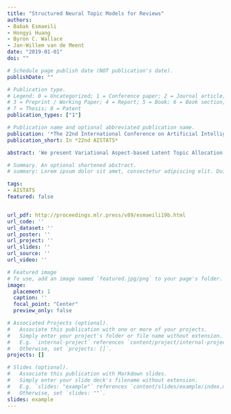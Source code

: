 ```yaml
---
title: "Structured Neural Topic Models for Reviews"
authors:
- Babak Esmaeili
- Hongyi Huang
- Byron C. Wallace
- Jan-Willem van de Meent
date: "2019-01-01"
doi: ""

# Schedule page publish date (NOT publication's date).
publishDate: ""

# Publication type.
# Legend: 0 = Uncategorized; 1 = Conference paper; 2 = Journal article;
# 3 = Preprint / Working Paper; 4 = Report; 5 = Book; 6 = Book section;
# 7 = Thesis; 8 = Patent
publication_types: ["1"]

# Publication name and optional abbreviated publication name.
publication: '*The 22nd International Conference on Artificial Intelligence and Statistics*'
publication_short: In *22nd AISTATS*

abstract: 'We present Variational Aspect-based Latent Topic Allocation (VALTA), a family of autoencoding topic models that learn aspect-based representations of reviews. VALTA defines a user-item encoder that maps bag-of-words vectors for combined reviews associated with each paired user and item onto structured embeddings, which in turn define per-aspect topic weights. We model individual reviews in a structured manner by infer- ring an aspect assignment for each sentence in a given review, where the per-aspect topic weights obtained by the user-item encoder serve to define a mixture over topics, conditioned on the aspect. The result is an autoencoding neural topic model for reviews, which can be trained in a fully unsupervised manner to learn topics that are structured into aspects.'

# Summary. An optional shortened abstract.
# summary: Lorem ipsum dolor sit amet, consectetur adipiscing elit. Duis posuere tellus ac convallis placerat. Proin tincidunt magna sed ex sollicitudin condimentum.

tags:
- AISTATS
featured: false


url_pdf: http://proceedings.mlr.press/v89/esmaeili19b.html
url_code: ''
url_dataset: ''
url_poster: ''
url_project: ''
url_slides: ''
url_source: ''
url_video: ''

# Featured image
# To use, add an image named `featured.jpg/png` to your page's folder.
image:
  placement: 1
  caption: ''
  focal_point: "Center"
  preview_only: false

# Associated Projects (optional).
#   Associate this publication with one or more of your projects.
#   Simply enter your project's folder or file name without extension.
#   E.g. `internal-project` references `content/project/internal-project/index.md`.
#   Otherwise, set `projects: []`.
projects: []

# Slides (optional).
#   Associate this publication with Markdown slides.
#   Simply enter your slide deck's filename without extension.
#   E.g. `slides: "example"` references `content/slides/example/index.md`.
#   Otherwise, set `slides: ""`.
slides: example
---
```

